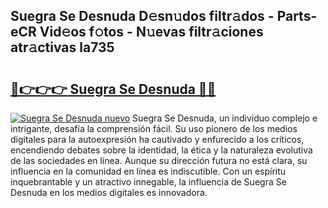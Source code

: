 ## Suegra Se Desnuda D𝚎sn𝚞dos filtr𝚊dos - Parts-eCR Vid𝚎os f𝚘tos - N𝚞evas filtr𝚊ciones atr𝚊ctivas la735

# <h2><a href="http://mba3nx.tromn.icu/?c=Suegra+Se+Desnuda">🔗👉👉👉 Suegra Se Desnuda 🔗🔗</a></h2>

[![Suegra Se Desnuda nuevo](https://i.imgur.com/pEAQMta.gif)](http://mba3nx.tromn.icu/?c=Suegra+Se+Desnuda)
Suegra Se Desnuda, un individuo complejo e intrigante, desafía la comprensión fácil. Su uso pionero de los medios digitales para la autoexpresión ha cautivado y enfurecido a los críticos, encendiendo debates sobre la identidad, la ética y la naturaleza evolutiva de las sociedades en línea. Aunque su dirección futura no está clara, su influencia en la comunidad en línea es indiscutible. Con un espíritu inquebrantable y un atractivo innegable, la influencia de Suegra Se Desnuda en los medios digitales es innovadora.
